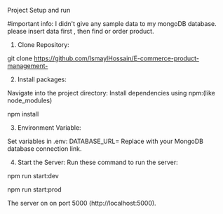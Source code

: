 Project Setup and run

#important info:
I didn't give any sample data to my mongoDB database. please insert data first , then find or order product.

1. Clone Repository:

git clone https://github.com/IsmaylHossain/E-commerce-product-management-

2. Install packages:

Navigate into the project directory:
Install dependencies using npm:(like node_modules)

npm install
 
3. Environment Variable:

Set variables in .env:
DATABASE_URL= Replace with your MongoDB database connection link.
 
4. Start the Server:
Run these command to run the server:

npm run start:dev

npm run start:prod

The server on on port 5000 (http://localhost:5000).

